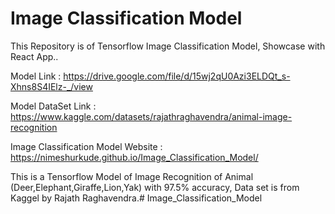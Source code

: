 # Image Classification Model

This Repository is of Tensorflow Image Classification Model, Showcase with React App..

Model Link : https://drive.google.com/file/d/15wj2qU0Azi3ELDQt_s-Xhns8S4IElz-_/view

Model DataSet Link : https://www.kaggle.com/datasets/rajathraghavendra/animal-image-recognition

Image Classification Model Website : https://nimeshurkude.github.io/Image_Classification_Model/

This is a Tensorflow Model of Image Recognition of Animal (Deer,Elephant,Giraffe,Lion,Yak) with 97.5% accuracy, Data set is from Kaggel by Rajath Raghavendra.# Image_Classification_Model
